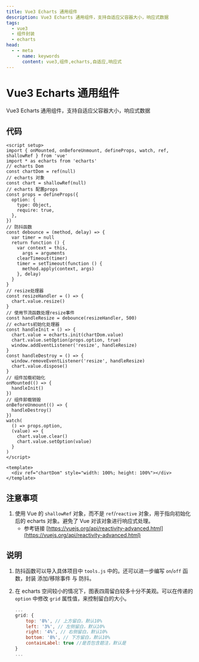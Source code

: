 ```yaml
---
title: Vue3 Echarts 通用组件
description: Vue3 Echarts 通用组件，支持自适应父容器大小，响应式数据
tags:
  - vue3
  - 组件封装
  - echarts
head:
  - - meta
    - name: keywords
      content: vue3,组件,echarts,自适应,响应式
---
```


# Vue3 Echarts 通用组件

Vue3 Echarts 通用组件，支持自适应父容器大小，响应式数据

## 代码

```vue [vue3 setup javascript]
<script setup>
import { onMounted, onBeforeUnmount, defineProps, watch, ref, shallowRef } from 'vue'
import * as echarts from 'echarts'
// echarts Dom
const chartDom = ref(null)
// echarts 对象
const chart = shallowRef(null)
// echarts 配置props
const props = defineProps({
  option: {
    type: Object,
    require: true,
  },
})
// 防抖函数
const debounce = (method, delay) => {
  var timer = null
  return function () {
    var context = this,
      args = arguments
    clearTimeout(timer)
    timer = setTimeout(function () {
      method.apply(context, args)
    }, delay)
  }
}
// resize处理器
const resizeHandler = () => {
  chart.value.resize()
}
// 使用节流函数处理resize事件
const handleResize = debounce(resizeHandler, 500)
// echarts初始化处理器
const handleInit = () => {
  chart.value = echarts.init(chartDom.value)
  chart.value.setOption(props.option, true)
  window.addEventListener('resize', handleResize)
}
const handleDestroy = () => {
  window.removeEventListener('resize', handleResize)
  chart.value.dispose()
}
// 组件加载初始化
onMounted(() => {
  handleInit()
})
// 组件卸载销毁
onBeforeUnmount(() => {
  handleDestroy()
})
watch(
  () => props.option,
  (value) => {
    chart.value.clear()
    chart.value.setOption(value)
  }
)
</script>

<template>
  <div ref="chartDom" style="width: 100%; height: 100%"></div>
</template>
```

## 注意事项

1.  使用 Vue 的 `shallowRef` 对象，而不是 `ref`/`reactive` 对象，用于指向初始化后的 echarts 对象。避免了 Vue 对该对象进行响应式处理。
    - 参考链接 [https://vuejs.org/api/reactivity-advanced.html](https://vuejs.org/api/reactivity-advanced.html)

## 说明

1.  防抖函数可以导入具体项目中 `tools.js` 中的。还可以进一步编写 `on`/`off` 函数，封装 添加/移除事件 与 防抖。
2.  在 echarts 空间较小的情况下，图表四周留白较多十分不美观。可以在传递的 `option` 中修改 `grid` 属性值，来控制留白的大小。

    ```js
    ...
    grid: {
        top: '8%', // 上方留白，默认10%
        left: '3%', // 左侧留白，默认10%
        right: '4%', // 右侧留白，默认10%
        bottom: '8%', // 下方留白，默认10%
        containLabel: true //是否包含题注，默认是
    }
    ...
    ```
